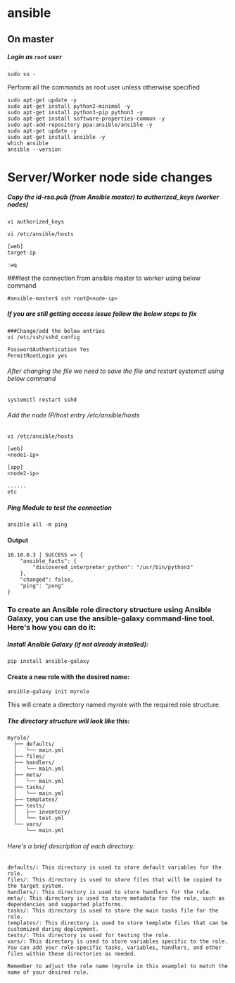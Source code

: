 # ansible

## On  master
##### Login as `root` user
```
sudo su -
```
Perform all the commands as root user unless otherwise specified

```
sudo apt-get update -y
sudo apt-get install python2-minimal -y
sudo apt-get install python3-pip python3 -y
sudo apt-get install software-properties-common -y
sudo apt-add-repository ppa:ansible/ansible -y
sudo apt-get update -y
sudo apt-get install ansible -y
which ansible
ansible --version

```


# Server/Worker node side changes
##### Copy the id-rsa.pub (from Ansible master) to authorized_keys (worker nodes)
```
vi authorized_keys

```
```
vi /etc/ansible/hosts

[web]
target-ip

:wq
```

###test the connection from ansible master to worker using below command
```
#ansible-master$ ssh root@<node-ip>

```
##### If you are still getting access issue follow the below steps to fix
```
###Change/add the below entries 
vi /etc/ssh/sshd_config 
 
PasswordAuthentication Yes
PermitRootLogin yes
```

###### After changing the file we need to save the file and restart systemctl using below command
```
systemctl restart sshd
```

###### Add the node IP/host entry /etc/ansible/hosts
```
vi /etc/ansible/hosts

[web]
<node1-ip>

[app]
<node2-ip>

......
etc
```

##### Ping Module to test the connection 
```
ansible all -m ping
```
#### Output 

```
10.10.0.3 | SUCCESS => {
    "ansible_facts": {
        "discovered_interpreter_python": "/usr/bin/python3"
    }, 
    "changed": false, 
    "ping": "pong"
}
```







### To create an Ansible role directory structure using Ansible Galaxy, you can use the ansible-galaxy command-line tool. Here's how you can do it:

##### Install Ansible Galaxy (if not already installed):
```
pip install ansible-galaxy
```

#### Create a new role with the desired name:
```
ansible-galaxy init myrole
```

This will create a directory named myrole with the required role structure.

##### The directory structure will look like this:
```
myrole/
  ├── defaults/
  │   └── main.yml
  ├── files/
  ├── handlers/
  │   └── main.yml
  ├── meta/
  │   └── main.yml
  ├── tasks/
  │   └── main.yml
  ├── templates/
  ├── tests/
  │   ├── inventory/
  │   └── test.yml
  └── vars/
      └── main.yml
```      
###### Here's a brief description of each directory:
```
defaults/: This directory is used to store default variables for the role.
files/: This directory is used to store files that will be copied to the target system.
handlers/: This directory is used to store handlers for the role.
meta/: This directory is used to store metadata for the role, such as dependencies and supported platforms.
tasks/: This directory is used to store the main tasks file for the role.
templates/: This directory is used to store template files that can be customized during deployment.
tests/: This directory is used for testing the role.
vars/: This directory is used to store variables specific to the role.
You can add your role-specific tasks, variables, handlers, and other files within these directories as needed.

Remember to adjust the role name (myrole in this example) to match the name of your desired role.

```


